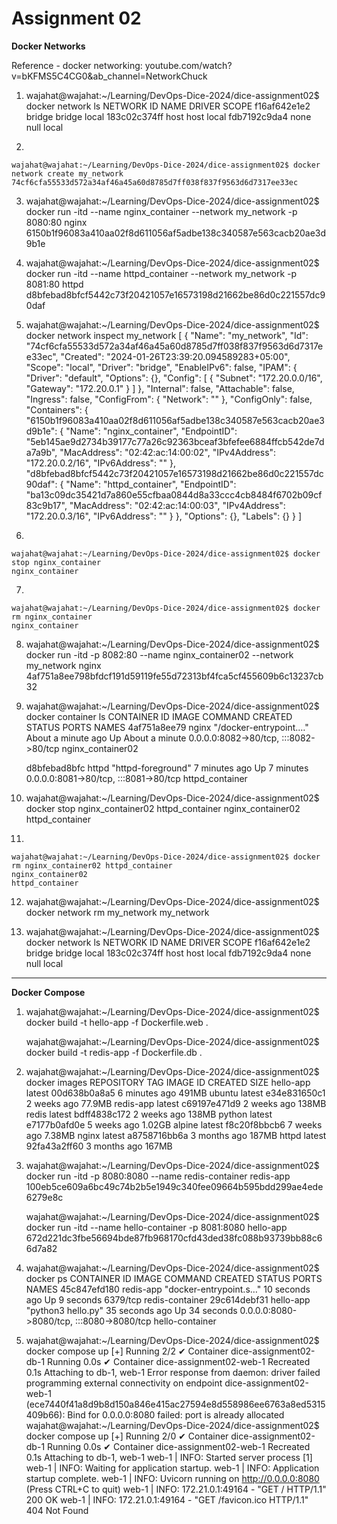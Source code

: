 
# Assignment 02

**Docker Networks**

Reference - docker networking: youtube.com/watch?v=bKFMS5C4CG0&ab_channel=NetworkChuck

1) 
    wajahat@wajahat:~/Learning/DevOps-Dice-2024/dice-assignment02$ docker network ls
    NETWORK ID     NAME      DRIVER    SCOPE
    f16af642e1e2   bridge    bridge    local
    183c02c374ff   host      host      local
    fdb7192c9da4   none      null      local

2) 

    wajahat@wajahat:~/Learning/DevOps-Dice-2024/dice-assignment02$ docker network create my_network 
    74cf6cfa55533d572a34af46a45a60d8785d7ff038f837f9563d6d7317ee33ec

3) 
    wajahat@wajahat:~/Learning/DevOps-Dice-2024/dice-assignment02$ docker run -itd --name nginx_container --network my_network -p 8080:80 nginx
    6150b1f96083a410aa02f8d611056af5adbe138c340587e563cacb20ae3d9b1e


4) 
    wajahat@wajahat:~/Learning/DevOps-Dice-2024/dice-assignment02$ docker run -itd --name httpd_container --network my_network -p 8081:80 httpd
    d8bfebad8bfcf5442c73f20421057e16573198d21662be86d0c221557dc90daf


5) 
    wajahat@wajahat:~/Learning/DevOps-Dice-2024/dice-assignment02$ docker network inspect my_network 
    [
        {
            "Name": "my_network",
            "Id": "74cf6cfa55533d572a34af46a45a60d8785d7ff038f837f9563d6d7317ee33ec",
            "Created": "2024-01-26T23:39:20.094589283+05:00",
            "Scope": "local",
            "Driver": "bridge",
            "EnableIPv6": false,
            "IPAM": {
                "Driver": "default",
                "Options": {},
                "Config": [
                    {
                        "Subnet": "172.20.0.0/16",
                        "Gateway": "172.20.0.1"
                    }
                ]
            },
            "Internal": false,
            "Attachable": false,
            "Ingress": false,
            "ConfigFrom": {
                "Network": ""
            },
            "ConfigOnly": false,
            "Containers": {
                "6150b1f96083a410aa02f8d611056af5adbe138c340587e563cacb20ae3d9b1e": {
                    "Name": "nginx_container",
                    "EndpointID": "5eb145ae9d2734b39177c77a26c92363bceaf3bfefee6884ffcb542de7da7a9b",
                    "MacAddress": "02:42:ac:14:00:02",
                    "IPv4Address": "172.20.0.2/16",
                    "IPv6Address": ""
                },
                "d8bfebad8bfcf5442c73f20421057e16573198d21662be86d0c221557dc90daf": {
                    "Name": "httpd_container",
                    "EndpointID": "ba13c09dc35421d7a860e55cfbaa0844d8a33ccc4cb8484f6702b09cf83c9b17",
                    "MacAddress": "02:42:ac:14:00:03",
                    "IPv4Address": "172.20.0.3/16",
                    "IPv6Address": ""
                }
            },
            "Options": {},
            "Labels": {}
        }
    ]

6) 

    wajahat@wajahat:~/Learning/DevOps-Dice-2024/dice-assignment02$ docker stop nginx_container 
    nginx_container

7) 

    wajahat@wajahat:~/Learning/DevOps-Dice-2024/dice-assignment02$ docker rm nginx_container 
    nginx_container

8) 
    wajahat@wajahat:~/Learning/DevOps-Dice-2024/dice-assignment02$ docker run -itd -p 8082:80 --name nginx_container02 --network my_network nginx
    4af751a8ee798bfdcf191d59119fe55d72313bf4fca5cf455609b6c13237cb32

9) 
    wajahat@wajahat:~/Learning/DevOps-Dice-2024/dice-assignment02$ docker container ls
    CONTAINER ID   IMAGE     COMMAND                  CREATED              STATUS              PORTS                                   NAMES
    4af751a8ee79   nginx     "/docker-entrypoint.…"   About a minute ago   Up About a minute   0.0.0.0:8082->80/tcp, :::8082->80/tcp   nginx_container02

    d8bfebad8bfc   httpd     "httpd-foreground"       7 minutes ago        Up 7 minutes        0.0.0.0:8081->80/tcp, :::8081->80/tcp   httpd_container


10) 
    wajahat@wajahat:~/Learning/DevOps-Dice-2024/dice-assignment02$ docker stop nginx_container02 httpd_container 
    nginx_container02
    httpd_container

11) 

    wajahat@wajahat:~/Learning/DevOps-Dice-2024/dice-assignment02$ docker rm nginx_container02 httpd_container 
    nginx_container02
    httpd_container

12) 
    wajahat@wajahat:~/Learning/DevOps-Dice-2024/dice-assignment02$ docker network rm my_network 
    my_network

13) 
    wajahat@wajahat:~/Learning/DevOps-Dice-2024/dice-assignment02$ docker network ls
    NETWORK ID     NAME      DRIVER    SCOPE
    f16af642e1e2   bridge    bridge    local
    183c02c374ff   host      host      local
    fdb7192c9da4   none      null      local



*******************************************
**Docker Compose**


1) 
    wajahat@wajahat:~/Learning/DevOps-Dice-2024/dice-assignment02$ docker build -t hello-app -f Dockerfile.web .

    wajahat@wajahat:~/Learning/DevOps-Dice-2024/dice-assignment02$ docker build -t redis-app -f Dockerfile.db .

2) 
    wajahat@wajahat:~/Learning/DevOps-Dice-2024/dice-assignment02$ docker images
    REPOSITORY   TAG       IMAGE ID       CREATED         SIZE
    hello-app    latest    00d638b0a8a5   6 minutes ago   491MB
    ubuntu       latest    e34e831650c1   2 weeks ago     77.9MB
    redis-app    latest    c69197e471d9   2 weeks ago     138MB
    redis        latest    bdff4838c172   2 weeks ago     138MB
    python       latest    e7177b0afd0e   5 weeks ago     1.02GB
    alpine       latest    f8c20f8bbcb6   7 weeks ago     7.38MB
    nginx        latest    a8758716bb6a   3 months ago    187MB
    httpd        latest    92fa43a2ff60   3 months ago    167MB


3) 
    wajahat@wajahat:~/Learning/DevOps-Dice-2024/dice-assignment02$ docker run -itd -p 8080:8080 --name redis-container redis-app
    100eb5ce609a6bc49c74b2b5e1949c340fee09664b595bdd299ae4ede6279e8c

    wajahat@wajahat:~/Learning/DevOps-Dice-2024/dice-assignment02$ docker run -itd --name hello-container -p 8081:8080 hello-app
    672d221dc3fbe56694bde87fb968170cfd43ded38fc088b93739bb88c66d7a82


4) 
    wajahat@wajahat:~/Learning/DevOps-Dice-2024/dice-assignment02$ docker ps
    CONTAINER ID   IMAGE       COMMAND                  CREATED          STATUS          PORTS                                       NAMES
    45c847efd180   redis-app   "docker-entrypoint.s…"   10 seconds ago   Up 9 seconds    6379/tcp                                    redis-container
    29c614debf31   hello-app   "python3 hello.py"       35 seconds ago   Up 34 seconds   0.0.0.0:8080->8080/tcp, :::8080->8080/tcp   hello-container

5) 
    wajahat@wajahat:~/Learning/DevOps-Dice-2024/dice-assignment02$ docker compose up
    [+] Running 2/2
    ✔ Container dice-assignment02-db-1   Running                                                                                                              0.0s 
    ✔ Container dice-assignment02-web-1  Recreated                                                                                                            0.1s 
    Attaching to db-1, web-1
    Error response from daemon: driver failed programming external connectivity on endpoint dice-assignment02-web-1 (ece7440f41a8d9b8d150a846e415ac27594e8d558986ee6763a8ed5315409b66): Bind for 0.0.0.0:8080 failed: port is already allocated
    wajahat@wajahat:~/Learning/DevOps-Dice-2024/dice-assignment02$ docker compose up
    [+] Running 2/0
    ✔ Container dice-assignment02-db-1   Running                                                                                                              0.0s 
    ✔ Container dice-assignment02-web-1  Recreated                                                                                                            0.1s 
    Attaching to db-1, web-1
    web-1  | INFO:     Started server process [1]
    web-1  | INFO:     Waiting for application startup.
    web-1  | INFO:     Application startup complete.
    web-1  | INFO:     Uvicorn running on http://0.0.0.0:8080 (Press CTRL+C to quit)
    web-1  | INFO:     172.21.0.1:49164 - "GET / HTTP/1.1" 200 OK
    web-1  | INFO:     172.21.0.1:49164 - "GET /favicon.ico HTTP/1.1" 404 Not Found

